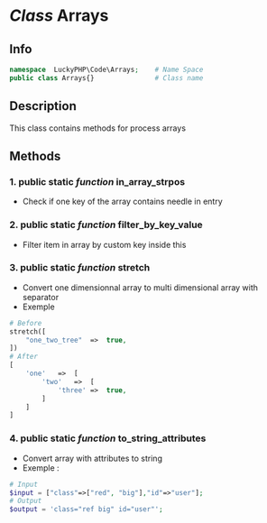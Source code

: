 # ***Class*** **Arrays**

## Info

```php
namespace  LuckyPHP\Code\Arrays;    # Name Space
public class Arrays{}               # Class name
```

## Description
This class contains methods for process arrays

## Methods

### 1. public static ***function*** **in_array_strpos**
- Check if one key of the array contains needle in entry

### 2. public static ***function*** **filter_by_key_value**
- Filter item in array by custom key inside this

### 3. public static ***function*** **stretch**
- Convert one dimensionnal array to multi dimensional array with separator
- Exemple 
```php
# Before
stretch([
    "one_two_tree"  =>  true,
])
# After
[
    'one'   =>  [
        'two'   =>  [
            'three' =>  true,
        ]
    ]
]
```

### 4. public static ***function*** **to_string_attributes**
- Convert array with attributes to string
- Exemple :
```php
# Input
$input = ["class"=>["red", "big"],"id"=>"user"];
# Output
$output = 'class="ref big" id="user"';
```